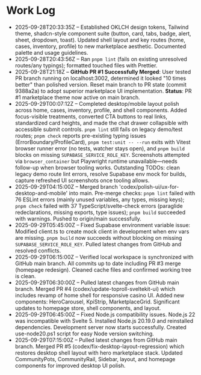﻿# Work Log

- 2025-09-28T20:33:35Z – Established OKLCH design tokens, Tailwind theme, shadcn-style component suite (button, card, tabs, badge, alert, sheet, dropdown, toast). Updated shell layout and key routes (home, cases, inventory, profile) to new marketplace aesthetic. Documented palette and usage guidelines.
- 2025-09-28T20:43:56Z – Ran `pnpm lint` (fails on existing unresolved routes/any typings); formatted touched files with Prettier.
- 2025-09-28T21:18Z – **GitHub PR #1 Successfully Merged**: User tested PR branch running on localhost:3002, determined it looked "10 times better" than polished version. Reset main branch to PR state (commit 9388a2a) to adopt superior marketplace UI implementation. **Status**: PR #1 marketplace theme now active on main branch.
- 2025-09-29T00:07:12Z – Completed desktop/mobile layout polish across home, cases, inventory, profile, and shell components. Added focus-visible treatments, converted CTA buttons to real links, standardized card heights, and made the chat drawer collapsible with accessible submit controls. `pnpm lint` still fails on legacy demo/test routes; `pnpm check` reports pre-existing typing issues (ErrorBoundary/ProfileCard), `pnpm test:unit -- --run` exits with Vitest browser runner error (no tests, watcher stays open), and `pnpm build` blocks on missing `SUPABASE_SERVICE_ROLE_KEY`. Screenshots attempted via `browser_container` but Playwright runtime unavailable—needs follow-up when browser tooling works. Outstanding TODOs: clean legacy demo route lint errors, resolve Supabase env mock for builds, capture refreshed UI screenshots once tooling allows.
- 2025-09-29T04:15:00Z – Merged branch 'codex/polish-ui/ux-for-desktop-and-mobile' into main. Pre-merge checks: `pnpm lint` failed with 76 ESLint errors (mainly unused variables, any types, missing keys); `pnpm check` failed with 37 TypeScript/svelte-check errors (paraglide redeclarations, missing exports, type issues); `pnpm build` succeeded with warnings. Pushed to origin/main successfully.
- 2025-09-29T05:45:00Z – Fixed Supabase environment variable issue: Modified client.ts to create mock client in development when env vars are missing. `pnpm build` now succeeds without blocking on missing `SUPABASE_SERVICE_ROLE_KEY`. Pulled latest changes from GitHub and resolved conflicts.
- 2025-09-29T06:15:00Z – Verified local workspace is synchronized with GitHub main branch. All commits up to date including PR #3 merge (homepage redesign). Cleaned cache files and confirmed working tree is clean.
- 2025-09-29T06:30:00Z – Pulled latest changes from GitHub main branch. Merged PR #4 (codex/update-toproll-sveltekit-ui) which includes revamp of home shell for responsive casino UI. Added new components: HeroCarousel, KpiStrip, MarketplaceGrid. Significant updates to homepage store, shell components, and layout.
- 2025-09-29T06:45:00Z – Fixed Node.js compatibility issues. Node.js 22 was incompatible with Svelte 5. Installed Node.js 20.19.0 and reinstalled dependencies. Development server now starts successfully. Created use-node20.ps1 script for easy Node version switching.
- 2025-09-29T07:15:00Z – Pulled latest changes from GitHub main branch. Merged PR #5 (codex/fix-desktop-layout-regression) which restores desktop shell layout with hero marketplace stack. Updated CommunityPots, CommunityRail, Sidebar, layout, and homepage components for improved desktop UI polish.

